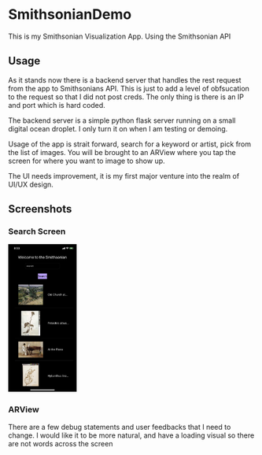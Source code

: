 # SmithsonianDemo
This is my Smithsonian Visualization App. Using the Smithsonian API

## Usage
As it stands now there is a backend server that handles the rest request from the app to Smithsonians API. This is just to add a level of obfsucation to the request so that I did not post creds. The only thing is there is an IP and port which is hard coded. 

The backend server is a simple python flask server running on a small digital ocean droplet. I only turn it on when I am testing or demoing.

Usage of the app is strait forward, search for a keyword or artist, pick from the list of images. You will be brought to an ARView where you tap the screen for where you want to image to show up. 

The UI needs improvement, it is my first major venture into the realm of UI/UX design. 

## Screenshots

### Search Screen
<img src="https://github.com/DackJempsey/SmithsonianDemo/blob/master/SmithsonianDemoImages/IMG_4263.PNG" height="300">

### ARView

There are a few debug statements and user feedbacks that I need to change. I would like it to be more natural, and have a loading visual so there are not words across the screen



